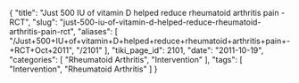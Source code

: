 {
    "title": "Just 500 IU of vitamin D helped reduce rheumatoid arthritis pain - RCT",
    "slug": "just-500-iu-of-vitamin-d-helped-reduce-rheumatoid-arthritis-pain-rct",
    "aliases": [
        "/Just+500+IU+of+vitamin+D+helped+reduce+rheumatoid+arthritis+pain+-+RCT+Oct+2011",
        "/2101"
    ],
    "tiki_page_id": 2101,
    "date": "2011-10-19",
    "categories": [
        "Rheumatoid Arthritis",
        "Intervention"
    ],
    "tags": [
        "Intervention",
        "Rheumatoid Arthritis"
    ]
}